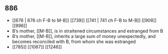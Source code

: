 ## 886
- [[676 | 676 ch F-B to M-B]] [[739]] [[741 | 741 ch F-B to M-B]] [[908]] [[996]] 
- B’s mother, [[M-B]], is in straitened circumstances and estranged from B
- B’s mother, [[M-B]], inherits a large sum of money unexpectedly, and becomes reconciled with B, from whom she was estranged
- [[785]] [[1067]] [[1246]] 

